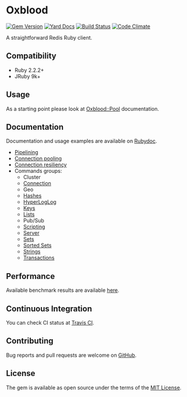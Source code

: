 # Oxblood

[![Gem Version](https://badge.fury.io/rb/oxblood.svg)](https://badge.fury.io/rb/oxblood)
[![Yard Docs](http://img.shields.io/badge/yard-docs-blue.svg)](http://rubydoc.info/github/etehtsea/oxblood/master/frames)
[![Build Status](https://travis-ci.org/etehtsea/oxblood.svg?branch=master)](https://travis-ci.org/etehtsea/oxblood)
[![Code Climate](https://codeclimate.com/github/etehtsea/oxblood/badges/gpa.svg)](https://codeclimate.com/github/etehtsea/oxblood)

A straightforward Redis Ruby client.

## Compatibility

- Ruby 2.2.2+
- JRuby 9k+

## Usage
As a starting point please look at [Oxblood::Pool](http://www.rubydoc.info/github/etehtsea/oxblood/master/Oxblood/Pool) documentation.

## Documentation
Documentation and usage examples are available on [Rubydoc](http://rubydoc.info/github/etehtsea/oxblood/master/frames).

- [Pipelining](http://www.rubydoc.info/github/etehtsea/oxblood/master/Oxblood/Pipeline)
- [Connection pooling](http://www.rubydoc.info/github/etehtsea/oxblood/master/Oxblood/Pool)
- [Connection resiliency](http://www.rubydoc.info/github/etehtsea/oxblood/master/Oxblood/RSocket)
- Commands groups:
  - Cluster
  - [Connection](http://www.rubydoc.info/github/etehtsea/oxblood/master/Oxblood/Commands/Connection)
  - Geo
  - [Hashes](http://www.rubydoc.info/github/etehtsea/oxblood/master/Oxblood/Commands/Hashes)
  - [HyperLogLog](http://www.rubydoc.info/github/etehtsea/oxblood/master/Oxblood/Commands/HyperLogLog)
  - [Keys](http://www.rubydoc.info/github/etehtsea/oxblood/master/Oxblood/Commands/Keys)
  - [Lists](http://www.rubydoc.info/github/etehtsea/oxblood/master/Oxblood/Commands/Lists)
  - Pub/Sub
  - [Scripting](http://www.rubydoc.info/github/etehtsea/oxblood/master/Oxblood/Commands/Scripting)
  - [Server](http://www.rubydoc.info/github/etehtsea/oxblood/master/Oxblood/Commands/Server)
  - [Sets](http://www.rubydoc.info/github/etehtsea/oxblood/master/Oxblood/Commands/Sets)
  - [Sorted Sets](http://www.rubydoc.info/github/etehtsea/oxblood/master/Oxblood/Commands/SortedSets)
  - [Strings](http://www.rubydoc.info/github/etehtsea/oxblood/master/Oxblood/Commands/Strings)
  - [Transactions](http://www.rubydoc.info/github/etehtsea/oxblood/master/Oxblood/Commands/Transactions)

## Performance
Available benchmark results are available [here](https://github.com/etehtsea/oxblood/wiki/Performance).

## Continuous Integration
You can check CI status at [Travis CI](https://travis-ci.org/etehtsea/oxblood).

## Contributing
Bug reports and pull requests are welcome on [GitHub](https://github.com/etehtsea/oxblood).

## License
The gem is available as open source under the terms of the [MIT License](http://opensource.org/licenses/MIT).

[#4]: https://github.com/etehtsea/oxblood/issues/4
[#6]: https://github.com/etehtsea/oxblood/issues/6
[#7]: https://github.com/etehtsea/oxblood/issues/7
[#16]: https://github.com/etehtsea/oxblood/issues/16
[#19]: https://github.com/etehtsea/oxblood/issues/19
